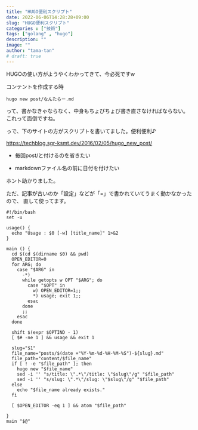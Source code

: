```yaml
---
title: "HUGO便利スクリプト"
date: 2022-06-06T14:28:28+09:00
slug: "HUGO便利スクリプト"
categories : ["技術"]
tags: ["golang" , "hugo"]
description: ""
image: ""
author: "tama-tan"
# draft: true
---
```


HUGOの使い方がようやくわかってきて、今必死ですw

コンテントを作成する時

```shell
hugo new post/なんたらー.md
```

って、書かなきゃならなく、中身もちょびちょび書き直さなければならない。
これって面倒ですね。

っで、下のサイトの方がスクリプトを書いてました。便利便利♪

https://techblog.sgr-ksmt.dev/2016/02/05/hugo_new_post/

- 毎回post/と付けるのを省きたい

- markdownファイル名の前に日付を付けたい

ホント助かりました。

ただ、記事が古いのか「設定」などが「=」で書かれていてうまく動かなかったので、
直して使ってます。


```shell
#!/bin/bash
set -u

usage() {
  echo "Usage : $0 [-w] [title_name]" 1>&2
}

main () {
  cd $(cd $(dirname $0) && pwd)
  OPEN_EDITOR=0
  for ARG; do
    case "$ARG" in
      -*)
      while getopts w OPT "$ARG"; do
        case "$OPT" in
          w) OPEN_EDITOR=1;;
          *) usage; exit 1;;
        esac
      done
      ;;
    esac
  done

  shift $(expr $OPTIND - 1)
  [ $# -ne 1 ] && usage && exit 1

  slug="$1"
  file_name="posts/$(date +"%Y-%m-%d-%H-%M-%S")-${slug}.md"
  file_path="content/$file_name"
  if [ ! -e "$file_path" ]; then
    hugo new "$file_name"
    sed -i '' "s/title: \".*\"/title: \"$slug\"/g" "$file_path"
    sed -i '' "s/slug: \".*\"/slug: \"$slug\"/g" "$file_path"
  else
    echo "$file_name already exists."
  fi

  [ $OPEN_EDITOR -eq 1 ] && atom "$file_path"

}
main "$@"
```
